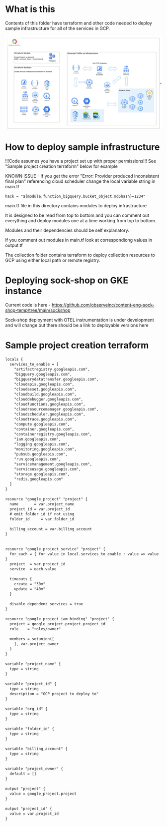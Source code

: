 # What is this
Contents of this folder have terraform and other code needed to deploy sample infrastructure for all of the services in GCP.

![Sample Infrastructure](./images/GCP_Sample_Infra.jpeg)

# How to deploy sample infrastructure

!!!Code assumes you have a project set up with proper permissions!!!
See "Sample project creation terraform" below for example

KNOWN ISSUE - If you get the error "Error: Provider produced inconsistent final plan" referencing cloud scheduler change the local variable string in main.tf
```
hack = "${module.function_bigquery.bucket_object.md5hash}=1234"
```

main.tf file in this directory contains modules to deploy infrastructure

It is designed to be read from top to bottom and you can comment out everything and deploy modules one at a time working from top to bottom.

Modules and their dependencies should be self explanatory.

If you comment out modules in main.tf look at correspondiong values in output.tf

The collection folder contains terraform to deploy collection resources to GCP using either local path or remote registry.


# Deploying sock-shop on GKE instance
Current code is here - https://github.com/observeinc/content-eng-sock-shop-temp/tree/main/sockshop

Sock-shop deployment with OTEL instrumentation is under development and will change but there should be a link to deployable versions here

# Sample project creation terraform
```
locals {
  services_to_enable = [
    "artifactregistry.googleapis.com",
    "bigquery.googleapis.com",
    "bigquerydatatransfer.googleapis.com",
    "cloudapis.googleapis.com",
    "cloudasset.googleapis.com",
    "cloudbuild.googleapis.com",
    "clouddebugger.googleapis.com",
    "cloudfunctions.googleapis.com",
    "cloudresourcemanager.googleapis.com",
    "cloudscheduler.googleapis.com",
    "cloudtrace.googleapis.com",
    "compute.googleapis.com",
    "container.googleapis.com",
    "containerregistry.googleapis.com",
    "iam.googleapis.com",
    "logging.googleapis.com",
    "monitoring.googleapis.com",
    "pubsub.googleapis.com",
    "run.googleapis.com",
    "servicemanagement.googleapis.com",
    "serviceusage.googleapis.com",
    "storage.googleapis.com",
    "redis.googleapis.com"
  ]
}

resource "google_project" "project" {
  name       = var.project_name
  project_id = var.project_id
  # omit folder id if not using
  folder_id     = var.folder_id

  billing_account = var.billing_account
}


resource "google_project_service" "project" {
  for_each = { for value in local.services_to_enable : value => value }
  project  = var.project_id
  service  = each.value

  timeouts {
    create = "30m"
    update = "40m"
  }

  disable_dependent_services = true
}

resource "google_project_iam_binding" "project" {
  project = google_project.project.project_id
  role    = "roles/owner"

  members = setunion([
    ], var.project_owner
  )
}

variable "project_name" {
  type = string
}

variable "project_id" {
  type = string
  description = "GCP project to deploy to"
}

variable "org_id" {
  type = string
}

variable "folder_id" {
  type = string
}

variable "billing_account" {
  type = string
}

variable "project_owner" {
  default = []
}

output "project" {
  value = google_project.project
}

output "project_id" {
  value = var.project_id
}

```

